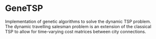 # GeneTSP
Implementation of genetic algorithms to solve the dynamic TSP problem. The dynamic travelling salesman problem is an extension of the classical TSP to allow for time-varying cost matrices between city connections.
